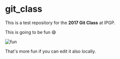 # git_class

This is a test repository for the **2017 Git Class** at IPGP.

This is going to be fun :smile:

![fun](https://cdn.meme.am/instances/55691119.jpg)

That's more fun if you can edit it also locally.
